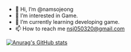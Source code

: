 - 👋 Hi, I’m @namsojeong
- 👀 I’m interested in Game.
- 🌱 I’m currently learning developing game.
- 📫 How to reach me nsj050320@gmail.com

[![Anurag's GitHub stats](https://github-readme-stats.vercel.app/api?username=namsojeong)](https://github.com/anuraghazra/github-readme-stats)

<!---
✨ HELLO ✨ 
--->
